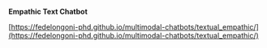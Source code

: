 **Empathic Text Chatbot**

[https://fedelongoni-phd.github.io/multimodal-chatbots/textual_empathic/](https://fedelongoni-phd.github.io/multimodal-chatbots/textual_empathic/)
